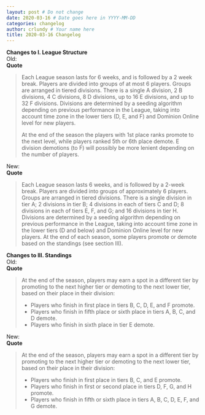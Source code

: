 ```yaml
---
layout: post # Do not change
date: 2020-03-16 # Date goes here in YYYY-MM-DD
categories: changelog
author: crlundy # Your name here
title: 2020-03-16 Changelog
---
```

**Changes to I. League Structure**  
Old:  
**Quote**
> Each League season lasts for 6 weeks, and is followed by a 2 week break. Players are divided into groups of at most 6 players. Groups are arranged in tiered divisions. There is a single A division, 2 B divisions, 4 C divisions, 8 D divisions, up to 16 E divisions, and up to 32 F divisions. Divisions are determined by a seeding algorithm depending on previous performance in the League, taking into account time zone in the lower tiers (D, E, and F) and Dominion Online level for new players.
>
> At the end of the season the players with 1st place ranks promote to the next level, while players ranked 5th or 6th place demote. E division demotions (to F) will possibly be more lenient depending on the number of players.

New:  
**Quote**
> Each League season lasts 6 weeks, and is followed by a 2-week break. Players are divided into groups of approximately 6 players. Groups are arranged in tiered divisions. There is a single division in tier A; 2 divisions in tier B; 4 divisions in each of tiers C and D; 8 divisions in each of tiers E, F, and G; and 16 divisions in tier H. Divisions are determined by a seeding algorithm depending on previous performance in the League, taking into account time zone in the lower tiers (D and below) and Dominion Online level for new players. At the end of each season, some players promote or demote based on the standings (see section III).


**Changes to III. Standings**  
Old:  
**Quote**
> At the end of the season, players may earn a spot in a different tier by promoting to the next higher tier or demoting to the next lower tier, based on their place in their division:
> * Players who finish in first place in tiers B, C, D, E, and F promote.
> * Players who finish in fifth place or sixth place in tiers A, B, C, and D demote.
> * Players who finish in sixth place in tier E demote.

New:  
**Quote**
> At the end of the season, players may earn a spot in a different tier by promoting to the next higher tier or demoting to the next lower tier, based on their place in their division:
> * Players who finish in first place in tiers B, C, and E promote.
> * Players who finish in first or second place in tiers D, F, G, and H promote.
> * Players who finish in fifth or sixth place in tiers A, B, C, D, E, F, and G demote.
